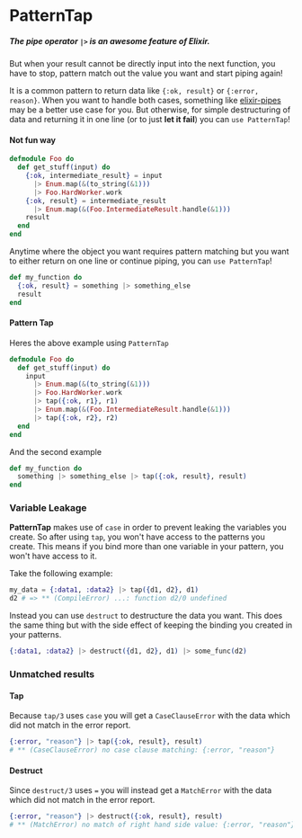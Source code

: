 PatternTap
==========

##### The pipe operator `|>` is an awesome feature of Elixir.

But when your result cannot be directly input into the next function, you have to stop, pattern match out the value you want and start piping again!

It is a common pattern to return data like `{:ok, result}` or `{:error, reason}`. When you want to handle both cases, something like [elixir-pipes](https://github.com/batate/elixir-pipes) may be a better use case for you. But otherwise, for simple destructuring of data and returning it in one line (or to just **let it fail**) you can `use PatternTap`!

#### Not fun way

```elixir
defmodule Foo do
  def get_stuff(input) do
    {:ok, intermediate_result} = input
      |> Enum.map(&(to_string(&1)))
      |> Foo.HardWorker.work
    {:ok, result} = intermediate_result
      |> Enum.map(&(Foo.IntermediateResult.handle(&1)))
    result
  end
end
```

Anytime where the object you want requires pattern matching but you want to either return on one line or continue piping, you can `use PatternTap`!

```elixir
def my_function do
  {:ok, result} = something |> something_else
  result
end
```

#### Pattern Tap

Heres the above example using `PatternTap`

```elixir
defmodule Foo do
  def get_stuff(input) do
    input
      |> Enum.map(&(to_string(&1)))
      |> Foo.HardWorker.work
      |> tap({:ok, r1}, r1)
      |> Enum.map(&(Foo.IntermediateResult.handle(&1)))
      |> tap({:ok, r2}, r2)
  end
end
```

And the second example

```elixir
def my_function do
  something |> something_else |> tap({:ok, result}, result)
end
```

### Variable Leakage

**PatternTap** makes use of `case` in order to prevent leaking the variables you create. So after using `tap`, you won't have access to the patterns you create. This means if you bind more than one variable in your pattern, you won't have access to it.

Take the following example:

```elixir
my_data = {:data1, :data2} |> tap({d1, d2}, d1)
d2 # => ** (CompileError) ...: function d2/0 undefined
```

Instead you can use `destruct` to destructure the data you want. This does the same thing but with the side effect of keeping the binding you created in your patterns.

```elixir
{:data1, :data2} |> destruct({d1, d2}, d1) |> some_func(d2)
```

### Unmatched results

#### Tap

Because `tap/3` uses `case` you will get a `CaseClauseError` with the data which did not match in the error report.

```elixir
{:error, "reason"} |> tap({:ok, result}, result)
# ** (CaseClauseError) no case clause matching: {:error, "reason"}
```


#### Destruct

Since `destruct/3` uses `=` you will instead get a `MatchError` with the data which did not match in the error report.

```elixir
{:error, "reason"} |> destruct({:ok, result}, result)
# ** (MatchError) no match of right hand side value: {:error, "reason"}
```

